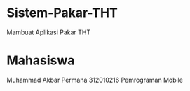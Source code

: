 # Sistem-Pakar-THT
Mambuat Aplikasi Pakar THT

# Mahasiswa
Muhammad Akbar Permana
312010216
Pemrograman Mobile
